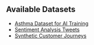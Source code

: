 ## Available Datasets

- [Asthma Dataset for AI Training](https://www.opendatabay.com/data/ai-ml/asthma-dataset)
- [Sentiment Analysis Tweets](https://www.opendatabay.com/data/ai-ml/sentiment-analysis-tweets)
- [Synthetic Customer Journeys](https://www.opendatabay.com/data/ai-ml/synthetic-customer-journeys)